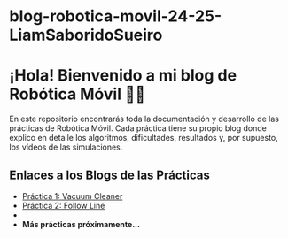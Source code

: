 # blog-robotica-movil-24-25-LiamSaboridoSueiro

# ¡Hola! Bienvenido a mi blog de Robótica Móvil 🤖🚗

En este repositorio encontrarás toda la documentación y desarrollo de las prácticas de Robótica Móvil. Cada práctica tiene su propio blog donde explico en detalle los algoritmos, dificultades, resultados y, por supuesto, los vídeos de las simulaciones.

## Enlaces a los Blogs de las Prácticas

- [Práctica 1: Vacuum Cleaner](./Vacuum_Cleaner/README.md)
- [Práctica 2: Follow Line](./Follow_Line/README.md)
- 
- **Más prácticas próximamente...**







